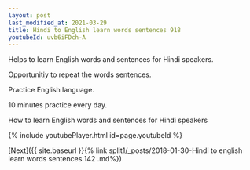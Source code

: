 ```yaml
---
layout: post
last_modified_at: 2021-03-29
title: Hindi to English learn words sentences 918 
youtubeId: uvb6iFDch-A
---
```

 
 
Helps to learn English words and sentences for Hindi speakers.

Opportunitiy to repeat the words sentences. 

Practice English language. 
 
10 minutes practice every day. 
 
How to learn English words and sentences for Hindi speakers 
 
{% include youtubePlayer.html id=page.youtubeId %}
 
 
[Next]({{ site.baseurl }}{% link  split1/_posts/2018-01-30-Hindi to english learn words sentences 142 .md%})
 
